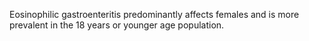 Eosinophilic gastroenteritis predominantly affects females and is more prevalent in the 18 years or younger age population.